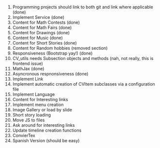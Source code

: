 1. Programming projects should link to both git and link where applicable (done)
4. Implement Service (done)
7. Content for Math Contests (done)
8. Content for Math Fairs (done)
9. Content for Drawings (done)
10. Content for Music (done)
11. Content for Short Stories (done)
12. Content for Random hobbies (removed section)
17. Responsiveness (Bootstrap yay!) (done)
2. CV_utils needs Subsection objects and methods (nah, not really, this is frontend issue)
22. MathJax (done)
21. Asyncronous respnonsiveness (done)
3. Implement Link
6. Implement automatic creation of CVItem subclasses via a configuration file
5. Implement Language
13. Content for Interesting links
14. Implement menu creation
15. Image Gallery or load by slide
16. Short story loading
18. Move JS to files
19. Ask around for interesting links
20. Update timeline creation functions
23. ConvierTex
24. Spanish Version (should be easy)